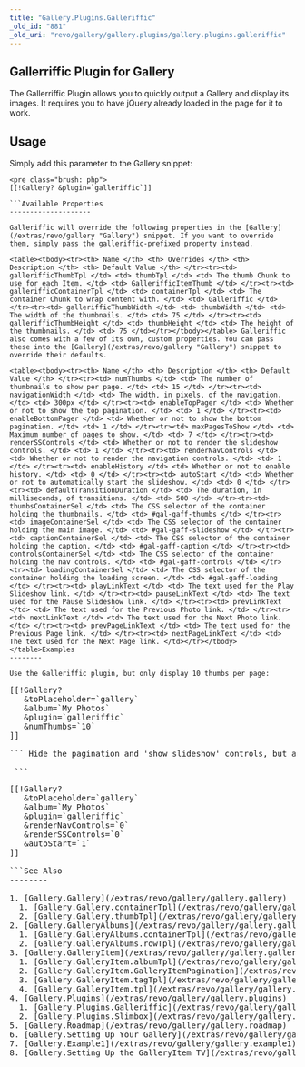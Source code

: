 ```yaml
---
title: "Gallery.Plugins.Galleriffic"
_old_id: "881"
_old_uri: "revo/gallery/gallery.plugins/gallery.plugins.galleriffic"
---
```


Gallerriffic Plugin for Gallery
-------------------------------

 The Gallerriffic Plugin allows you to quickly output a Gallery and display its images. It requires you to have jQuery already loaded in the page for it to work.

Usage
-----

 Simply add this parameter to the Gallery snippet:

 ```
<pre class="brush: php">
[[!Gallery? &plugin=`galleriffic`]]

```Available Properties
--------------------

 Galleriffic will override the following properties in the [Gallery](/extras/revo/gallery "Gallery") snippet. If you want to override them, simply pass the galleriffic-prefixed property instead.

 <table><tbody><tr><th> Name </th> <th> Overrides </th> <th> Description </th> <th> Default Value </th> </tr><tr><td> gallerifficThumbTpl </td> <td> thumbTpl </td> <td> The thumb Chunk to use for each Item. </td> <td> GallerifficItemThumb </td> </tr><tr><td> gallerifficContainerTpl </td> <td> containerTpl </td> <td> The container Chunk to wrap content with. </td> <td> Galleriffic </td> </tr><tr><td> gallerifficThumbWidth </td> <td> thumbWidth </td> <td> The width of the thumbnails. </td> <td> 75 </td> </tr><tr><td> gallerifficThumbHeight </td> <td> thumbHeight </td> <td> The height of the thumbnails. </td> <td> 75 </td></tr></tbody></table> Galleriffic also comes with a few of its own, custom properties. You can pass these into the [Gallery](/extras/revo/gallery "Gallery") snippet to override their defaults.

 <table><tbody><tr><th> Name </th> <th> Description </th> <th> Default Value </th> </tr><tr><td> numThumbs </td> <td> The number of thumbnails to show per page. </td> <td> 15 </td> </tr><tr><td> navigationWidth </td> <td> The width, in pixels, of the navigation. </td> <td> 300px </td> </tr><tr><td> enableTopPager </td> <td> Whether or not to show the top pagination. </td> <td> 1 </td> </tr><tr><td> enableBottomPager </td> <td> Whether or not to show the bottom pagination. </td> <td> 1 </td> </tr><tr><td> maxPagesToShow </td> <td> Maximum number of pages to show. </td> <td> 7 </td> </tr><tr><td> renderSSControls </td> <td> Whether or not to render the slideshow controls. </td> <td> 1 </td> </tr><tr><td> renderNavControls </td> <td> Whether or not to render the navigation controls. </td> <td> 1 </td> </tr><tr><td> enableHistory </td> <td> Whether or not to enable history. </td> <td> 0 </td> </tr><tr><td> autoStart </td> <td> Whether or not to automatically start the slideshow. </td> <td> 0 </td> </tr><tr><td> defaultTransitionDuration </td> <td> The duration, in milliseconds, of transitions. </td> <td> 500 </td> </tr><tr><td> thumbsContainerSel </td> <td> The CSS selector of the container holding the thumbnails. </td> <td> #gal-gaff-thumbs </td> </tr><tr><td> imageContainerSel </td> <td> The CSS selector of the container holding the main image. </td> <td> #gal-gaff-slideshow </td> </tr><tr><td> captionContainerSel </td> <td> The CSS selector of the container holding the caption. </td> <td> #gal-gaff-caption </td> </tr><tr><td> controlsContainerSel </td> <td> The CSS selector of the container holding the nav controls. </td> <td> #gal-gaff-controls </td> </tr><tr><td> loadingContainerSel </td> <td> The CSS selector of the container holding the loading screen. </td> <td> #gal-gaff-loading </td> </tr><tr><td> playLinkText </td> <td> The text used for the Play Slideshow link. </td> </tr><tr><td> pauseLinkText </td> <td> The text used for the Pause Slideshow link. </td> </tr><tr><td> prevLinkText </td> <td> The text used for the Previous Photo link. </td> </tr><tr><td> nextLinkText </td> <td> The text used for the Next Photo link. </td> </tr><tr><td> prevPageLinkText </td> <td> The text used for the Previous Page link. </td> </tr><tr><td> nextPageLinkText </td> <td> The text used for the Next Page link. </td></tr></tbody></table>Examples
--------

 Use the Galleriffic plugin, but only display 10 thumbs per page:

 ```
<pre class="brush: php">
[[!Gallery?
   &toPlaceholder=`gallery`
   &album=`My Photos`
   &plugin=`galleriffic`
   &numThumbs=`10`
]]

``` Hide the pagination and 'show slideshow' controls, but automatically start the slideshow:

 ```
<pre class="brush: php">
[[!Gallery?
   &toPlaceholder=`gallery`
   &album=`My Photos`
   &plugin=`galleriffic`
   &renderNavControls=`0`
   &renderSSControls=`0`
   &autoStart=`1`
]]

```See Also
--------

1. [Gallery.Gallery](/extras/revo/gallery/gallery.gallery)
  1. [Gallery.Gallery.containerTpl](/extras/revo/gallery/gallery.gallery/gallery.gallery.containertpl)
  2. [Gallery.Gallery.thumbTpl](/extras/revo/gallery/gallery.gallery/gallery.gallery.thumbtpl)
2. [Gallery.GalleryAlbums](/extras/revo/gallery/gallery.galleryalbums)
  1. [Gallery.GalleryAlbums.containerTpl](/extras/revo/gallery/gallery.galleryalbums/gallery.galleryalbums.containertpl)
  2. [Gallery.GalleryAlbums.rowTpl](/extras/revo/gallery/gallery.galleryalbums/gallery.galleryalbums.rowtpl)
3. [Gallery.GalleryItem](/extras/revo/gallery/gallery.galleryitem)
  1. [Gallery.GalleryItem.albumTpl](/extras/revo/gallery/gallery.galleryitem/gallery.galleryitem.albumtpl)
  2. [Gallery.GalleryItem.GalleryItemPagination](/extras/revo/gallery/gallery.galleryitem/gallery.galleryitem.galleryitempagination)
  3. [Gallery.GalleryItem.tagTpl](/extras/revo/gallery/gallery.galleryitem/gallery.galleryitem.tagtpl)
  4. [Gallery.GalleryItem.tpl](/extras/revo/gallery/gallery.galleryitem/gallery.galleryitem.tpl)
4. [Gallery.Plugins](/extras/revo/gallery/gallery.plugins)
  1. [Gallery.Plugins.Galleriffic](/extras/revo/gallery/gallery.plugins/gallery.plugins.galleriffic)
  2. [Gallery.Plugins.Slimbox](/extras/revo/gallery/gallery.plugins/gallery.plugins.slimbox)
5. [Gallery.Roadmap](/extras/revo/gallery/gallery.roadmap)
6. [Gallery.Setting Up Your Gallery](/extras/revo/gallery/gallery.setting-up-your-gallery)
7. [Gallery.Example1](/extras/revo/gallery/gallery.example1)
8. [Gallery.Setting Up the GalleryItem TV](/extras/revo/gallery/gallery.setting-up-the-galleryitem-tv)